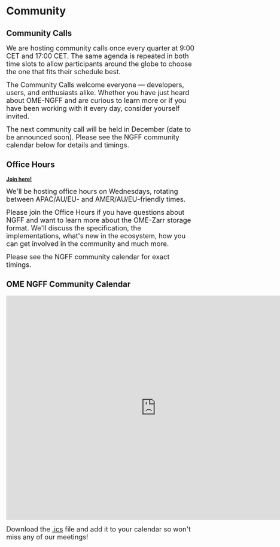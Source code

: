 # Community

## Community Calls
<p><font size="4">We are hosting community calls once every quarter at 9:00 CET and 17:00 CET. The same agenda is repeated in both time slots to allow participants around the globe to choose the one that fits their schedule best.

The Community Calls welcome everyone — developers, users, and enthusiasts alike. Whether you have just heard about OME-NGFF and are curious to learn more or if you have been working with it every day, consider yourself invited.</font></p>

<p><font size="4">The next community call will be held in December (date to be announced soon). Please see the NGFF community calendar below for details and timings.</font></p>

## Office Hours

<!--
Button styling for our theme needs work
<button type="button" name="office-hours" class="btn" onclick="window.open('https://openmicroscopy-org.zoom.us/j/82526689042?pwd=ZIde7mcvZugQGmJ8Bm9piFo5Tzwdy1.1');">Join here</button>
-->

[**Join here!**](https://openmicroscopy-org.zoom.us/j/82526689042?pwd=ZIde7mcvZugQGmJ8Bm9piFo5Tzwdy1.1)

<p><font size="4">We'll be hosting office hours on Wednesdays, rotating between
APAC/AU/EU- and AMER/AU/EU-friendly times.

Please join the Office Hours if you have questions about NGFF and want to learn more about
the OME-Zarr storage format. We'll discuss the specification, the implementations,
what's new in the ecosystem, how you can get involved in the community and
much more.</font></p>

<p><font size="4">Please see the NGFF community calendar for exact
timings.</font></p>

## OME NGFF Community Calendar

<iframe id="calendariframe" src="https://calendar.google.com/calendar/embed?src=14c96687c3814f289f92de53b49bdfa7e5161d458ed1ab02d6a6c8a994522e10%40group.calendar.google.com&ctz=local" style="border: 0" width="800" height="600" frameborder="0" scrolling="no"></iframe> <script>document.getElementById("calendariframe").src = document.getElementById("calendariframe").src.replace("ctz=local", "ctz=" + Intl.DateTimeFormat().resolvedOptions().timeZone)</script>

<font size="4">Download the <a href="https://calendar.google.com/calendar/ical/14c96687c3814f289f92de53b49bdfa7e5161d458ed1ab02d6a6c8a994522e10%40group.calendar.google.com/public/basic.ics">.ics</a> file and add it to your calendar so won't miss any of our meetings!</font>
